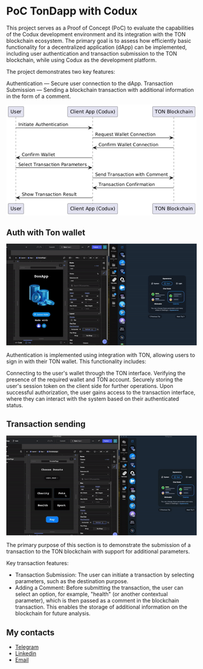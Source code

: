# PoC TonDapp with Codux

This project serves as a Proof of Concept (PoC) to evaluate the capabilities of the Codux development environment and its integration with the TON blockchain ecosystem. The primary goal is to assess how efficiently basic functionality for a decentralized application (dApp) can be implemented, including user authentication and transaction submission to the TON blockchain, while using Codux as the development platform.

The project demonstrates two key features:

Authentication — Secure user connection to the dApp.
Transaction Submission — Sending a blockchain transaction with additional information in the form of a comment.


![img.png](src/assets/readmeInfo/img.png)
    
## Auth with Ton wallet

![auth.gif](src/assets/readmeInfo/auth.gif)

Authentication is implemented using integration with TON, allowing users to sign in with their TON wallet. This functionality includes:

Connecting to the user's wallet through the TON interface.
Verifying the presence of the required wallet and TON account.
Securely storing the user's session token on the client side for further operations.
Upon successful authorization, the user gains access to the transaction interface, where they can interact with the system based on their authenticated status.
## Transaction sending
![trx.gif](src/assets/readmeInfo/trx.gif)

The primary purpose of this section is to demonstrate the submission of a transaction to the TON blockchain with support for additional parameters.

Key transaction features:
* Transaction Submission: The user can initiate a transaction by selecting parameters, such as the destination purpose.
* Adding a Comment: Before submitting the transaction, the user can select an option, for example, "health" (or another contextual parameter), which is then passed as a comment in the blockchain transaction. This enables the storage of additional information on the blockchain for future analysis.
## My contacts
- [Telegram](https://t.me/ikustow)
- [Linkedin](https://www.linkedin.com/in/ikustow/)
- [Email](mailto:ikustov.dev@gmail.com)
